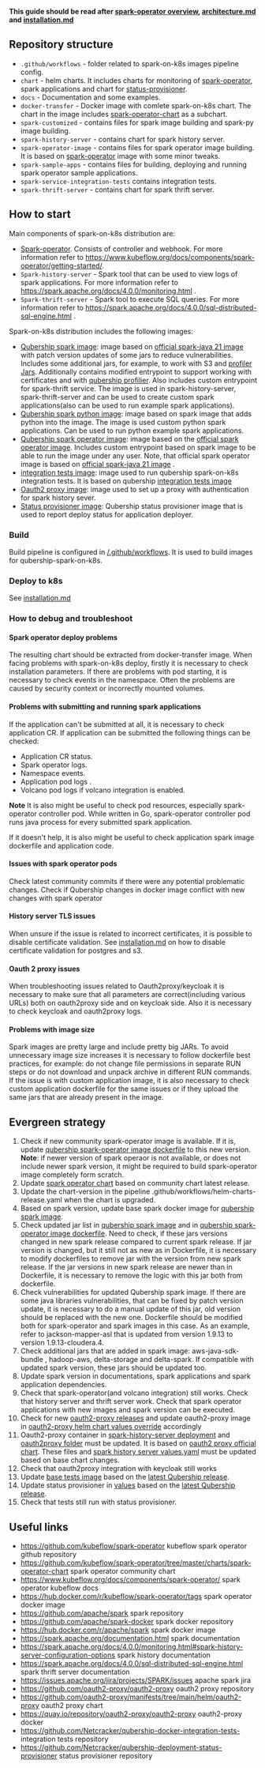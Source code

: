 **This guide should be read after [spark-operator overview](https://www.kubeflow.org/docs/components/spark-operator/overview/), [architecture.md](/docs/public/architecture.md) and [installation.md](/docs/public/installation.md)**

## Repository structure

* `.github/workflows` - folder related to spark-on-k8s images pipeline config.
* `chart` - helm charts. It includes charts for monitoring of [spark-operator](https://github.com/kubeflow/spark-operator), spark applications and chart for [status-provisioner](https://github.com/Netcracker/qubership-deployment-status-provisioner).
* `docs` - Documentation and some examples.
* `docker-transfer` - Docker image with comlete spark-on-k8s chart. The chart in the image includes [spark-operator-chart](https://github.com/kubeflow/spark-operator/tree/master/charts/spark-operator-chart) as a subchart.
* `spark-customized` - contains files for spark image building and spark-py image building.
* `spark-history-server` - contains chart for spark history server.
* `spark-operator-image` - contains files for spark operator image building. It is based on [spark-operator](https://github.com/kubeflow/spark-operator) image with some minor tweaks.
* `spark-sample-apps` - contains files for building, deploying and running spark operator sample applications.
* `spark-service-integration-tests` contains integration tests.
* `spark-thrift-server` - contains chart for spark thrift server.

## How to start

Main components of spark-on-k8s distribution are:

* [Spark-operator](https://github.com/kubeflow/spark-operator). Consists of controller and webhook. For more information refer to https://www.kubeflow.org/docs/components/spark-operator/getting-started/.
* `Spark-history-server` - Spark tool that can be used to view logs of spark applications. For more information refer to https://spark.apache.org/docs/4.0.0/monitoring.html .
* `Spark-thrift-server` - Spark tool to execute SQL queries. For more information refer to https://spark.apache.org/docs/4.0.0/sql-distributed-sql-engine.html .

Spark-on-k8s distribution includes the following images:

* [Qubership spark image](/spark-customized/Dockerfile): image based on [official spark-java 21 image](https://github.com/apache/spark-docker/tree/master/4.0.0/scala2.13-java21-ubuntu) with patch version updates of some jars to reduce vulnerabilities. Includes some additional jars, for example, to work with S3 and [profiler Jars](https://github.com/Netcracker/qubership-profiler-agent). Additionally contains modified entrypoint to support working with certificates and with [qubership profilier](https://github.com/Netcracker/qubership-profiler-agent). Also includes custom entrypoint for spark-thrift service. The image is used in spark-history-server, spark-thrift-server and can be used to create custom spark applications(also can be used to run example spark applications).
* [Qubership spark python image](/spark-customized/py/Dockerfile): image based on spark image that adds python into the image. The image is used custom python spark applications. Can be used to run python example spark applications.
* [Qubership spark operator image](/spark-operator-image/Dockerfile): image based on the [official spark operator image](https://hub.docker.com/r/kubeflow/spark-operator/). Includes custom entrypoint based on spark image to be able to run the image under any user. Note, that official spark operator image is based on [official spark-java 21 image](https://github.com/apache/spark-docker/tree/master/4.0.0/scala2.13-java21-ubuntu) .
* [integration tests image](/spark-service-integration-tests/docker/Dockerfile): image used to run qubership spark-on-k8s integration tests. It is based on qubership [integration tests image](https://github.com/Netcracker/qubership-docker-integration-tests)
* [Oauth2 proxy image](https://github.com/oauth2-proxy/oauth2-proxy/blob/master/Dockerfile): image used to set up a proxy with authentication for spark history sever.
* [Status provisioner image](https://github.com/Netcracker/qubership-deployment-status-provisioner): Qubership status provisioner image that is used to report deploy status for application deployer.



### Build

Build pipeline is configured in [/.github/workflows](/.github/workflows). It is used to build images for qubership-spark-on-k8s.


### Deploy to k8s

See [installation.md](/docs/public/installation.md)

### How to debug and troubleshoot

#### Spark operator deploy problems
The resulting chart should be extracted from docker-transfer image. When facing problems with spark-on-k8s deploy, firstly it is necessary to check installation parameters. If there are problems with pod starting, it is necessary to check events in the namespace. Often the problems are caused by security context or incorrectly mounted volumes.

#### Problems with submitting and running spark applications

If the application can't be submitted at all, it is necessary to check application CR. If application can be submitted the following things can be checked:

* Application CR status.
* Spark operator logs.
* Namespace events.
* Application pod logs .
* Volcano pod logs if volcano integration is enabled.

**Note** It is also might be useful to check pod resources, especially spark-operator controller pod. While written in Go, spark-operator controller pod runs java process for every submitted spark application.

If it doesn't help, it is also might be useful to check application spark image dockerfile and application code.

#### Issues with spark operator pods

Check latest community commits if there were any potential problematic changes. Check if Qubership changes in docker image conflict with new changes with spark operator

#### History server TLS issues 

When unsure if the issue is related to incorrect certificates, it is possible to disable certificate validation. See [installation.md](/docs/public/installation.md) on how to disable certificate validation for postgres and s3.

#### Oauth 2 proxy issues

When troubleshooting issues related to Oauth2proxy/keycloak it is necessary to make sure that all parameters are correct(including various URLs) both on oauth2proxy side and on keycloak side. Also it is necessary to check keycloak and oauth2proxy logs.

#### Problems with image size

Spark images are pretty large and include pretty big JARs. To avoid unnecessary image size increases it is necessary to follow dockerfile best practices, for example: do not change file permissions in separate RUN steps or do not download and unpack archive in different RUN commands. If the issue is with custom application image, it is also necessary to check custom application dockerfile for the same issues or if they upload the same jars that are already present in the image.

## Evergreen strategy

1) Check if new community spark-operator image is available. If it is, update [qubership spark-operator image dockerfile](/spark-operator-image/Dockerfile) to this new version. **Note**: if newer version of spark operaor is not available, or does not include newer spark version, it might be required to build spark-operator image completely form scratch.
2) Update [spark operator chart](/docker-transfer/Dockerfile) based on community chart latest release.
3) Update the chart-version in the pipeline .github/workflows/helm-charts-release.yaml when the chart is upgraded.
4) Based on spark version, update base spark docker image for [qubership spark image](/spark-customized/Dockerfile).
5) Check updated jar list in [qubership spark image](/spark-customized/Dockerfile) and in [qubership spark-operator image dockerfile](/spark-operator-image/Dockerfile). Need to check, if these jars versions changed in new spark release compared to current spark release. If jar version is changed, but it still not as new as in Dockerfile, it is necessary to modify dockerfiles to remove jar with the version from new spark release. If the jar versions in new spark release are newer than in Dockerfile, it is necessary to remove the logic with this jar both from dockerfile.
6) Check vulnerabilities for updated Qubership spark image. If there are some java libraries vulnerabilities, that can be fixed by patch version update, it is necessary to do a manual update of this jar, old version should be replaced with the new one. Dockerfile should be modified both for spark-operator and spark images in this case. As an example, refer to jackson-mapper-asl that is updated from version 1.9.13 to version 1.9.13-cloudera.4.
7) Check additional jars that are added in spark image: aws-java-sdk-bundle , hadoop-aws, delta-storage and delta-spark. If compatible with updated spark version, these jars should be updated too.
8) Update spark version in documentations, spark applications and spark application dependencies.
9) Check that spark-operator(and volcano integration) still works. Check that history server and thrift server work. Check that spark operator applications with new images and spark version can be executed.
10) Check for new [oauth2-proxy releases](https://github.com/oauth2-proxy/oauth2-proxy/releases) and update oauth2-proxy image in [oauth2-proxy helm chart values override](/spark-history-server/chart/helm/spark-history-server/values.yaml) accordingly
11) Oauth2-proxy container in [spark-history-server deployment](/spark-history-server/chart/helm/spark-history-server/templates/deployment.yaml) and [oauth2proxy folder](/spark-history-server/chart/helm/spark-history-server/templates/oauth2Proxy/) must be updated. It is based on [oauth2 proxy official chart](https://github.com/oauth2-proxy/manifests/tree/main/helm/oauth2-proxy). These files and [spark history server values.yaml](/spark-history-server/chart/helm/spark-history-server/values.yaml) must be updated based on base chart changes.
12) Check that oauth2proxy integration with keycloak still works
13) Update [base tests image](/spark-service-integration-tests/docker/Dockerfile) based on the [latest Qubership release](https://github.com/Netcracker/qubership-docker-integration-tests).
14) Update status provisioner in [values](/chart/helm/spark-on-k8s/values.yaml) based on the [latest Qubership release](https://github.com/Netcracker/qubership-deployment-status-provisioner/releases).
15) Check that tests still run with status provisioner.

## Useful links

* https://github.com/kubeflow/spark-operator kubeflow spark operator github repository
* https://github.com/kubeflow/spark-operator/tree/master/charts/spark-operator-chart spark operator community chart
* https://www.kubeflow.org/docs/components/spark-operator/ spark operator kubeflow docs
* https://hub.docker.com/r/kubeflow/spark-operator/tags spark operator docker image
* https://github.com/apache/spark spark repository
* https://github.com/apache/spark-docker spark docker repository
* https://hub.docker.com/r/apache/spark spark docker image
* https://spark.apache.org/documentation.html spark documentation
* https://spark.apache.org/docs/4.0.0/monitoring.html#spark-history-server-configuration-options spark history documentation
* https://spark.apache.org/docs/4.0.0/sql-distributed-sql-engine.html spark thrift server documentation
* https://issues.apache.org/jira/projects/SPARK/issues apache spark jira
* https://github.com/oauth2-proxy/oauth2-proxy oauth2 proxy repository
* https://github.com/oauth2-proxy/manifests/tree/main/helm/oauth2-proxy oauth2 proxy chart
* https://quay.io/repository/oauth2-proxy/oauth2-proxy oauth2-proxy docker
* https://github.com/Netcracker/qubership-docker-integration-tests- integration tests repository
* https://github.com/Netcracker/qubership-deployment-status-provisioner status provisioner repository